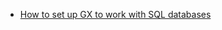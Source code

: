 - [How to set up GX to work with SQL databases](docs/guides/setup/optional_dependencies/sql_databases/how_to_setup_gx_to_work_with_sql_databases.md)